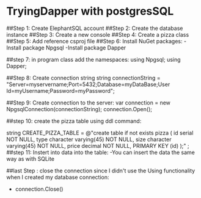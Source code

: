 # TryingDapper with postgresSQL
##Step 1: Create ElephantSQL account 
##Step 2: Create the database instance 
##Step 3: Create a new console
##Step 4: Create a pizza class
##Step 5: Add reference csproj file
 <ItemGroup>
    <PackageReference Include="Npgsql" Version="6.0.6" />
    <PackageReference Include="Dapper" Version="2.0.123" />
  </ItemGroup>
##Step 6: Install NuGet packages:
-Install package Npgsql
-Install package Dapper

##step 7: in program class add the namespaces:
using Npgsql;
using Dapper;

##Step 8: Create connection string 
 string connectionString = "Server=myservername;Port=5432;Database=myDataBase;User Id=myUsername;Password=myPassword";

##Step 9: Create connection to the server:
var connection = new NpgsqlConnection(connectionString);
    connection.Open();
    
##step 10: create the pizza table using ddl command:

string CREATE_PIZZA_TABLE = @"create table if not exists pizza (
	id  serial NOT NULL,
	type  character varying(45) NOT NULL,
	size   character varying(45) NOT NULL,
	price  decimal NOT NULL,
    PRIMARY KEY (id) 
    );" ;
##step 11: Instert into data into the table:
-You can insert the data the same way as with SQLite

##last Step : close the connection since I didn't use the Using functionality  when I created my database connection:
- connection.Close()
